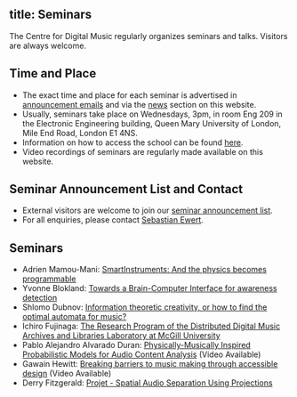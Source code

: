 title: Seminars
---------

The Centre for Digital Music regularly organizes seminars and talks. Visitors are always welcome. 

Time and Place
--------

* The exact time and place for each seminar is advertised in <a href="http://www.lists.qmul.ac.uk/sympa/info/eecs-c4dm-seminars">announcement emails</a> and via the <a href="/news/">news</a> section on this website.
* Usually, seminars take place on Wednesdays, 3pm, in room Eng 209 in the Electronic Engineering building, Queen Mary University of London, Mile End Road, London E1 4NS.
* Information on how to access the school can be found <a href="http://www.eecs.qmul.ac.uk/contact-us">here</a>.
* Video recordings of seminars are regularly made available on this website.

Seminar Announcement List and Contact
--------
* External visitors are welcome to join our <a href="http://www.lists.qmul.ac.uk/sympa/info/eecs-c4dm-seminars">seminar announcement list</a>.
* For all enquiries, please contact <a href="http://www.eecs.qmul.ac.uk/people/view/21068/sebastian-ewert">Sebastian Ewert</a>.

Seminars
--------
* Adrien Mamou-Mani: <a href="/news/news.2016-05-18.C4DM_Seminar_-_Adrien_Mamou-Mani.html">SmartInstruments: And the physics becomes programmable</a>
* Yvonne Blokland: <a href="/news/news.2016-05-11.C4DM_Seminar_-_Yvonne_Blokland.html">Towards a Brain-Computer Interface for awareness detection</a>
* Shlomo Dubnov: <a href="/news/news.2016-02-23.C4DM_Seminar_-_Shlomo_Dubnov.html">Information theoretic creativity, or how to find the optimal automata for music?</a>
* Ichiro Fujinaga: <a href="/news/news_template___news.2016-02-18.C4DM_Seminar_-_Ichiro_Fujinaga.html">The Research Program of the Distributed Digital Music Archives and Libraries Laboratory at McGill University </a>
* Pablo Alejandro Alvarado Duran: <a href="/news/news_template___news.2016-02-10.C4DM_Seminar_-_Pablo_Alejandro_Alvarado_Duran.html">Physically-Musically Inspired Probabilistic Models for Audio Content Analysis</a> (Video Available)
* Gawain Hewitt: <a href="/news/news.2016-01-27.C4DM_Seminar_-_Gawain_Hewitt.html">Breaking barriers to music making through accessible design</a> (Video Available)
* Derry Fitzgerald: <a href="/news/news.2016-01-13.C4DM_Seminar_-_Derry_FitzGerald.html">Projet - Spatial Audio Separation Using Projections</a>
